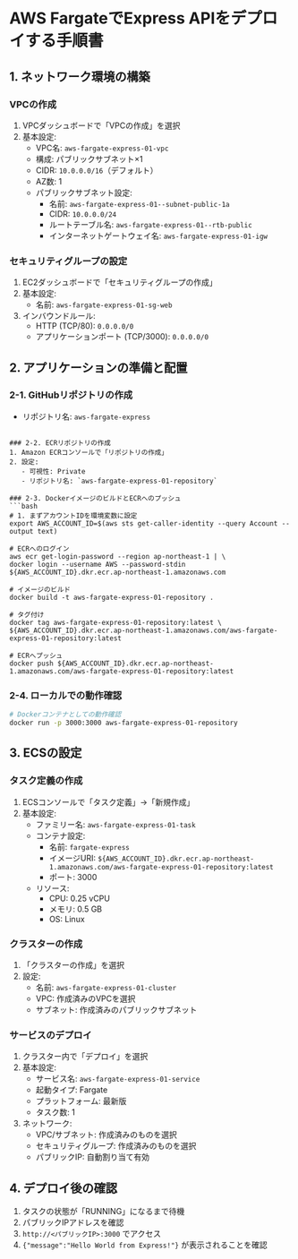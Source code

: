 # AWS FargateでExpress APIをデプロイする手順書

## 1. ネットワーク環境の構築

### VPCの作成
1. VPCダッシュボードで「VPCの作成」を選択
2. 基本設定:
   - VPC名: `aws-fargate-express-01-vpc`
   - 構成: パブリックサブネット×1
   - CIDR: `10.0.0.0/16`（デフォルト）
   - AZ数: 1
   - パブリックサブネット設定:
     - 名前: `aws-fargate-express-01--subnet-public-1a`
     - CIDR: `10.0.0.0/24`
     - ルートテーブル名: `aws-fargate-express-01--rtb-public`
     - インターネットゲートウェイ名: `aws-fargate-express-01-igw`

### セキュリティグループの設定
1. EC2ダッシュボードで「セキュリティグループの作成」
2. 基本設定:
   - 名前: `aws-fargate-express-01-sg-web`
3. インバウンドルール:
   - HTTP (TCP/80): `0.0.0.0/0`
   - アプリケーションポート (TCP/3000): `0.0.0.0/0`

## 2. アプリケーションの準備と配置

### 2-1. GitHubリポジトリの作成
- リポジトリ名: `aws-fargate-express`
```

### 2-2. ECRリポジトリの作成
1. Amazon ECRコンソールで「リポジトリの作成」
2. 設定:
   - 可視性: Private
   - リポジトリ名: `aws-fargate-express-01-repository`

### 2-3. DockerイメージのビルドとECRへのプッシュ
```bash
# 1. まずアカウントIDを環境変数に設定
export AWS_ACCOUNT_ID=$(aws sts get-caller-identity --query Account --output text)

# ECRへのログイン
aws ecr get-login-password --region ap-northeast-1 | \
docker login --username AWS --password-stdin ${AWS_ACCOUNT_ID}.dkr.ecr.ap-northeast-1.amazonaws.com

# イメージのビルド
docker build -t aws-fargate-express-01-repository .

# タグ付け
docker tag aws-fargate-express-01-repository:latest \
${AWS_ACCOUNT_ID}.dkr.ecr.ap-northeast-1.amazonaws.com/aws-fargate-express-01-repository:latest

# ECRへプッシュ
docker push ${AWS_ACCOUNT_ID}.dkr.ecr.ap-northeast-1.amazonaws.com/aws-fargate-express-01-repository:latest
```

### 2-4. ローカルでの動作確認
```bash
# Dockerコンテナとしての動作確認
docker run -p 3000:3000 aws-fargate-express-01-repository
```

## 3. ECSの設定

### タスク定義の作成
1. ECSコンソールで「タスク定義」→「新規作成」
2. 基本設定:
   - ファミリー名: `aws-fargate-express-01-task`
   - コンテナ設定:
     - 名前: `fargate-express`
     - イメージURI: `${AWS_ACCOUNT_ID}.dkr.ecr.ap-northeast-1.amazonaws.com/aws-fargate-express-01-repository:latest`
     - ポート: 3000
   - リソース:
     - CPU: 0.25 vCPU
     - メモリ: 0.5 GB
     - OS: Linux

### クラスターの作成
1. 「クラスターの作成」を選択
2. 設定:
   - 名前: `aws-fargate-express-01-cluster`
   - VPC: 作成済みのVPCを選択
   - サブネット: 作成済みのパブリックサブネット

### サービスのデプロイ
1. クラスター内で「デプロイ」を選択
2. 基本設定:
   - サービス名: `aws-fargate-express-01-service`
   - 起動タイプ: Fargate
   - プラットフォーム: 最新版
   - タスク数: 1
3. ネットワーク:
   - VPC/サブネット: 作成済みのものを選択
   - セキュリティグループ: 作成済みのものを選択
   - パブリックIP: 自動割り当て有効

## 4. デプロイ後の確認

1. タスクの状態が「RUNNING」になるまで待機
2. パブリックIPアドレスを確認
3. `http://<パブリックIP>:3000` でアクセス
4. `{"message":"Hello World from Express!"}` が表示されることを確認